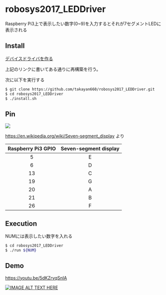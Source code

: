 # robosys2017_LEDDriver
Raspberry Pi3上で表示したい数字(0~9)を入力するとそれが7セグメントLEDに表示される

## Install
[デバイスドライバを作る](https://github.com/ryuichiueda/robosys2017/blob/master/05.md#%E3%83%87%E3%83%90%E3%82%A4%E3%82%B9%E3%83%89%E3%83%A9%E3%82%A4%E3%83%90%E3%82%92%E4%BD%9C%E3%82%8B)

上記のリンクに書いてある通りに再構築を行う。

次に以下を実行する

```bash
$ git clone https://github.com/takayan660/robosys2017_LEDDriver.git
$ cd robosys2017_LEDDriver
$ ./install.sh
```

## Pin
![](https://upload.wikimedia.org/wikipedia/commons/thumb/0/02/7_segment_display_labeled.svg/300px-7_segment_display_labeled.svg.png)

https://en.wikipedia.org/wiki/Seven-segment_display より

| Raspberry Pi3 GPIO  | Seven-segment display |
|:-------------------:|:---------------------:|
| 5                   | E                     |
| 6                   | D                     |
| 13                  | C                     |
| 19                  | G                     |
| 20                  | A                     |
| 21                  | B                     |
| 26                  | F                     |

## Execution
NUMには表示したい数字を入れる
```bash
$ cd robosys2017_LEDDriver
$ ./run ${NUM}
```

## Demo
https://youtu.be/5dKZrvqSnIA

[![IMAGE ALT TEXT HERE](http://img.youtube.com/vi/5dKZrvqSnIA/0.jpg)](http://www.youtube.com/watch?v=5dKZrvqSnIA)
